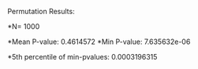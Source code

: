 Permutation Results:

*N= 1000

*Mean P-value: 0.4614572
*Min P-value: 7.635632e-06

*5th percentile of min-pvalues: 0.0003196315 